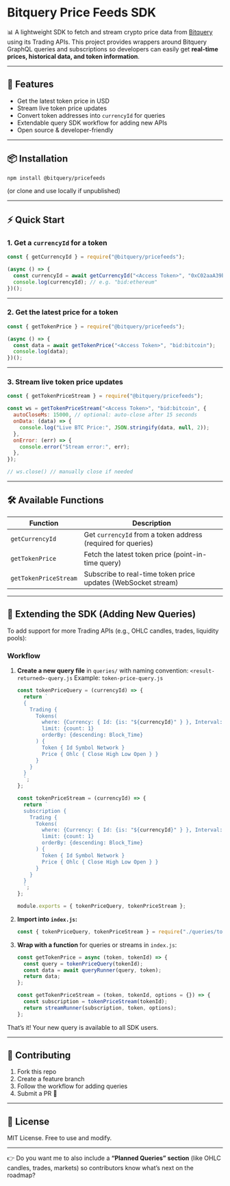 # Bitquery Price Feeds SDK

📊 A lightweight SDK to fetch and stream crypto price data from [Bitquery](https://bitquery.io/) using its Trading APIs.
This project provides wrappers around Bitquery GraphQL queries and subscriptions so developers can easily get **real-time prices, historical data, and token information**.

---

## 🚀 Features

* Get the latest token price in USD
* Stream live token price updates
* Convert token addresses into `currencyId` for queries
* Extendable query SDK workflow for adding new APIs
* Open source & developer-friendly

---

## 📦 Installation

```bash
npm install @bitquery/pricefeeds
```

(or clone and use locally if unpublished)

---

## ⚡ Quick Start

### 1. Get a `currencyId` for a token

```js
const { getCurrencyId } = require("@bitquery/pricefeeds");

(async () => {
  const currencyId = await getCurrencyId("<Access Token>", "0xC02aaA39b223FE8D0A0e5C4F27eAD9083C756Cc2"); // WETH address
  console.log(currencyId); // e.g. "bid:ethereum"
})();
```

---

### 2. Get the latest price for a token

```js
const { getTokenPrice } = require("@bitquery/pricefeeds");

(async () => {
  const data = await getTokenPrice("<Access Token>", "bid:bitcoin");
  console.log(data);
})();
```

---

### 3. Stream live token price updates

```js
const { getTokenPriceStream } = require("@bitquery/pricefeeds");

const ws = getTokenPriceStream("<Access Token>", "bid:bitcoin", {
  autoCloseMs: 15000, // optional: auto-close after 15 seconds
  onData: (data) => {
    console.log("Live BTC Price:", JSON.stringify(data, null, 2));
  },
  onError: (err) => {
    console.error("Stream error:", err);
  },
});

// ws.close() // manually close if needed
```

---

## 🛠️ Available Functions

| Function              | Description                                                   |
| --------------------- | ------------------------------------------------------------- |
| `getCurrencyId`       | Get `currencyId` from a token address (required for queries)  |
| `getTokenPrice`       | Fetch the latest token price (point-in-time query)            |
| `getTokenPriceStream` | Subscribe to real-time token price updates (WebSocket stream) |

---

## 🧩 Extending the SDK (Adding New Queries)

To add support for more Trading APIs (e.g., OHLC candles, trades, liquidity pools):

### Workflow

1. **Create a new query file** in `queries/` with naming convention:
   `<result-returned>-query.js`
   Example: `token-price-query.js`

   ```js
   const tokenPriceQuery = (currencyId) => {
     return `
     {
       Trading {
         Tokens(
           where: {Currency: { Id: {is: "${currencyId}" } }, Interval: {Time: {Duration: {eq: 1}}}}
           limit: {count: 1}
           orderBy: {descending: Block_Time}
         ) {
           Token { Id Symbol Network }
           Price { Ohlc { Close High Low Open } }
         }
       }
     }
     `;
   };

   const tokenPriceStream = (currencyId) => {
     return `
     subscription {
       Trading {
         Tokens(
           where: {Currency: { Id: {is: "${currencyId}" } }, Interval: {Time: {Duration: {eq: 1}}}}
           limit: {count: 1}
           orderBy: {descending: Block_Time}
         ) {
           Token { Id Symbol Network }
           Price { Ohlc { Close High Low Open } }
         }
       }
     }
     `;
   };

   module.exports = { tokenPriceQuery, tokenPriceStream };
   ```

2. **Import into `index.js`:**

   ```js
   const { tokenPriceQuery, tokenPriceStream } = require("./queries/token-price-query.js");
   ```

3. **Wrap with a function** for queries or streams in `index.js`:

   ```js
   const getTokenPrice = async (token, tokenId) => {
     const query = tokenPriceQuery(tokenId);
     const data = await queryRunner(query, token);
     return data;
   };

   const getTokenPriceStream = (token, tokenId, options = {}) => {
     const subscription = tokenPriceStream(tokenId);
     return streamRunner(subscription, token, options);
   };
   ```

That’s it! Your new query is available to all SDK users.

---

## 🤝 Contributing

1. Fork this repo
2. Create a feature branch
3. Follow the workflow for adding queries
4. Submit a PR 🎉

---

## 📜 License

MIT License. Free to use and modify.

---

👉 Do you want me to also include a **“Planned Queries” section** (like OHLC candles, trades, markets) so contributors know what’s next on the roadmap?
